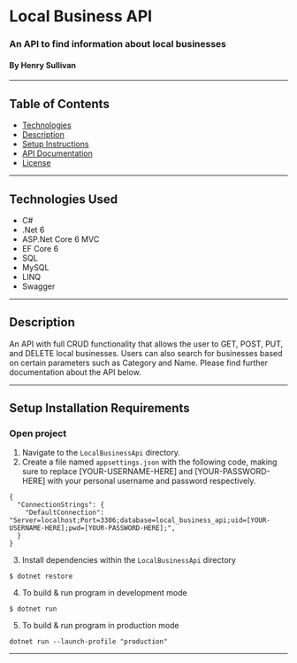 # Local Business API 

### An API to find information about local businesses

#### By Henry Sullivan

***
## Table of Contents
* [Technologies](#technologies)
* [Description](#description)
* [Setup Instructions](#setup-installation-requirements)
* [API Documentation](#api-documentation)
* [License](#license)
***
## Technologies Used

* C#
* .Net 6
* ASP.Net Core 6 MVC
* EF Core 6
* SQL
* MySQL
* LINQ
* Swagger

***
## Description

An API with full CRUD functionality that allows the user to GET, POST, PUT, and DELETE local businesses. Users can also search for businesses based on certain parameters such as Category and Name. Please find further documentation about the API below. 
***
## Setup Installation Requirements

### Open project
1. Navigate to the `LocalBusinessApi` directory.
2. Create a file named `appsettings.json` with the following code, making sure to replace [YOUR-USERNAME-HERE] and [YOUR-PASSWORD-HERE] with your personal username and password respectively.
```
{
  "ConnectionStrings": {
    "DefaultConnection": "Server=localhost;Port=3306;database=local_business_api;uid=[YOUR-USERNAME-HERE];pwd=[YOUR-PASSWORD-HERE];",
  }
}
```
3. Install dependencies within the `LocalBusinessApi` directory
```
$ dotnet restore
```

4. To build & run program in development mode 
 ```
 $ dotnet run
 ```

5. To build & run program in production mode 
 ```
 dotnet run --launch-profile "production"
 ```
***